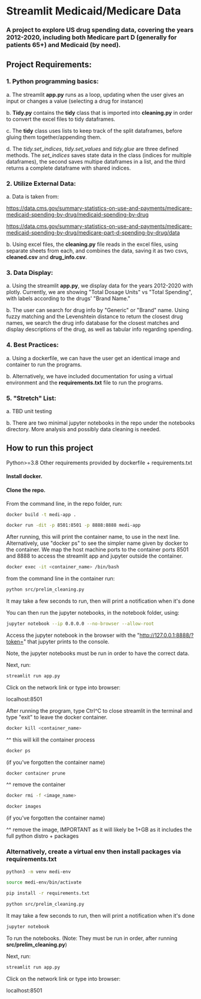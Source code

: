 # Streamlit Medicaid/Medicare Data
### A project to explore US drug spending data, covering the years 2012-2020, including both Medicare part D (generally for patients 65+) and Medicaid (by need).


## Project Requirements:

### 1. Python programming basics:
  
  a. The streamlit **app.py** runs as a loop, updating when the user gives an input or changes a value (selecting a drug for instance)
  
  b. **Tidy.py** contains the **tidy** class that is imported into **cleaning.py** in order to convert the excel files to tidy dataframes.
  
  c. The **tidy** class uses lists to keep track of the split dataframes, before gluing them together/appending them.
  
  d. The *tidy.set_indices*, *tidy.set_values* and *tidy.glue* are three defined methods. The *set_indices* saves state data in the class (indices for multiple dataframes), the second saves multipe dataframes in a list, and the third returns a complete dataframe with shared indices.

### 2. Utilize External Data:
  
  a. Data is taken from:
  
  https://data.cms.gov/summary-statistics-on-use-and-payments/medicare-medicaid-spending-by-drug/medicaid-spending-by-drug
  
  https://data.cms.gov/summary-statistics-on-use-and-payments/medicare-medicaid-spending-by-drug/medicare-part-d-spending-by-drug/data
  
  b. Using excel files, the **cleaning.py** file reads in the excel files, using separate sheets from each, and combines the data, saving it as two csvs, **cleaned.csv** and **drug_info.csv**.

### 3. Data Display:
  
  a. Using the streamlit **app.py**, we display data for the years 2012-2020 with plotly. Currently, we are showing "Total Dosage Units" vs "Total      Spending", with labels according to the drugs' "Brand Name."
  
  b. The user can search for drug info by "Generic" or "Brand" name. Using fuzzy matching and the Levenshtein distance to return the closest drug names, we search the drug info database for the closest matches and display descriptions of the drug, as well as tabular info regarding spending.
  
### 4. Best Practices:
  
  a. Using a dockerfile, we can have the user get an identical image and container to run the programs.
  
  b. Alternatively, we have included documentation for using a virtual environment and the **requirements.txt** file to run the programs.
  
### 5. "Stretch" List:
  
  a. TBD unit testing
  
  b. There are two minimal jupyter notebooks in the repo under the notebooks directory. More analysis and possibly data cleaning is needed.



## How to run this project
Python>=3.8
Other requirements provided by dockerfile + requirements.txt

#### Install docker.

#### Clone the repo.

From the command line, in the repo folder, run:
```bash
docker build -t medi-app .
```
```bash
docker run -dit -p 8501:8501 -p 8888:8888 medi-app
```


After running, this will print the container name, to use in the next line. Alternatively, use "docker ps" to see the simpler name given by docker to the container. We map the host machine ports to the container ports 8501 and 8888 to access the streamlit app and jupyter outside the container.

```bash
docker exec -it <container_name> /bin/bash
```
from the command line in the container run:
```bash
python src/prelim_cleaning.py
```
It may take a few seconds to run, then will print a notification when it's done

You can then run the jupyter notebooks, in the notebook folder, using:

```bash
jupyter notebook --ip 0.0.0.0 --no-browser --allow-root
```

Access the jupyter notebook in the browser with the "http://127.0.0.1:8888/?token=" that jupyter prints to the console.

Note, the jupyter notebooks must be run in order to have the correct data.

Next, run:
```bash
streamlit run app.py
```

Click on the network link or type into browser:

localhost:8501


After running the program, type Ctrl^C to close streamlit in the terminal and type "exit" to leave the docker container.

```bash
docker kill <container_name>
```  
^^ this will kill the container process

```bash
docker ps
```
(if you've forgotten the container name)

```bash
docker container prune
``` 	
^^ remove the container

```bash
docker rmi -f <image_name>
```
```bash
docker images
```
(if you've forgotten the container name)

^^ remove the image, IMPORTANT as it will likely be 1+GB as it includes the full python distro + packages

### Alternatively, create a virtual env then install packages via requirements.txt

```bash
python3 -m venv medi-env
```

```bash
source medi-env/bin/activate
```

```bash
pip install -r requirements.txt
```
```bash
python src/prelim_cleaning.py
```
It may take a few seconds to run, then will print a notification when it's done

```bash
jupyter notebook
```
To run the notebooks. (Note: They must be run in order, after running **src/prelim_cleaning.py**)

Next, run:
```bash
streamlit run app.py
```
Click on the network link or type into browser:

localhost:8501




